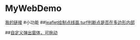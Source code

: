 # MyWebDemo


[我的链接](https://clbouc.github.io/BSCode/)
#小功能
##[leaflet绘制点线面,turf判断点是否在多边形内部](https://clbouc.github.io/BSCode/public/models/gis/turf.html)  

##[自定义弹出窗体，可拖动](https://clbouc.github.io/BSCode/public/models/html/101-divpop.html)  
